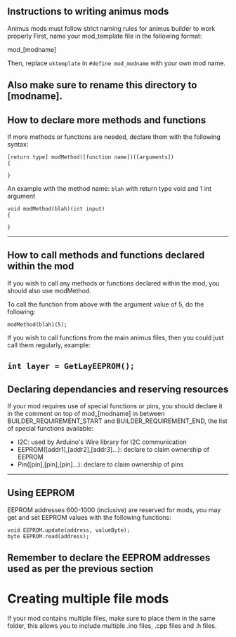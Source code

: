 ## Instructions to writing animus mods

Animus mods must follow strict naming rules for animus builder to work properly
First, name your mod_template file in the following format:

mod_[modname]

Then, replace `uktemplate` in `#define mod_modname` with your own mod name.

Also make sure to rename this directory to [modname].
--------------------------------------------------------------------------------
## How to declare more methods and functions

If more methods or functions are needed, declare them with the following syntax:

```
[return type] modMethod([function name])([arguments])
{

}
```

An example with the method name: `blah` with return type void and 1 int argument

```
void modMethod(blah)(int input)
{

}
```

--------------------------------------------------------------------------------
## How to call methods and functions declared within the mod

If you wish to call any methods or functions declared within the mod, you should
also use modMethod.

To call the function from above with the argument value of 5, do the following:

`modMethod(blah)(5);`

If you wish to call functions from the main animus files, then you could just
call them regularly, example:

`int layer = GetLayEEPROM();`
--------------------------------------------------------------------------------
## Declaring dependancies and reserving resources

If your mod requires use of special functions or pins, you should declare it in
the comment on top of mod_[modname] in between BUILDER_REQUIREMENT_START and
BUILDER_REQUIREMENT_END, the list of special functions available:

* I2C: used by Arduino's Wire library for I2C communication
* EEPROM([addr1],[addr2],[addr3]...): declare to claim ownership of EEPROM
* Pin([pin],[pin],[pin]...): declare to claim ownership of pins
--------------------------------------------------------------------------------
## Using EEPROM

EEPROM addresses 600-1000 (inclusive) are reserved for mods, you may get and set
EEPROM values with the following functions:

```
void EEPROM.update(address, valueByte);
byte EEPROM.read(address);
```
Remember to declare the EEPROM addresses used as per the previous section
--------------------------------------------------------------------------------
# Creating multiple file mods

If your mod contains multiple files, make sure to place them in the same folder,
this allows you to include multiple .ino files, .cpp files and .h files.
